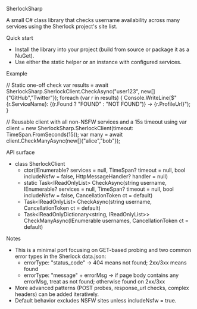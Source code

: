 ﻿SherlockSharp

A small C# class library that checks username availability across many services using the Sherlock project's site list.

Quick start

- Install the library into your project (build from source or package it as a NuGet).
- Use either the static helper or an instance with configured services.

Example

// Static one-off check
var results = await SherlockSharp.SherlockClient.CheckAsync("user123", new[]{"GitHub","Twitter"});
foreach (var r in results)
{
    Console.WriteLine($"{r.ServiceName}: {(r.Found ? "FOUND" : "NOT FOUND")} -> {r.ProfileUrl}");
}

// Reusable client with all non-NSFW services and a 15s timeout
using var client = new SherlockSharp.SherlockClient(timeout: TimeSpan.FromSeconds(15));
var many = await client.CheckManyAsync(new[]{"alice","bob"});

API surface

- class SherlockClient
  - ctor(IEnumerable<string>? services = null, TimeSpan? timeout = null, bool includeNsfw = false, HttpMessageHandler? handler = null)
  - static Task<IReadOnlyList<UsernameCheckResult>> CheckAsync(string username, IEnumerable<string>? services = null, TimeSpan? timeout = null, bool includeNsfw = false, CancellationToken ct = default)
  - Task<IReadOnlyList<UsernameCheckResult>> CheckAsync(string username, CancellationToken ct = default)
  - Task<IReadOnlyDictionary<string, IReadOnlyList<UsernameCheckResult>>> CheckManyAsync(IEnumerable<string> usernames, CancellationToken ct = default)

Notes

- This is a minimal port focusing on GET-based probing and two common error types in the Sherlock data.json:
  - errorType: "status_code" -> 404 means not found; 2xx/3xx means found
  - errorType: "message" + errorMsg -> if page body contains any errorMsg, treat as not found; otherwise found on 2xx/3xx
- More advanced patterns (POST probes, response_url checks, complex headers) can be added iteratively.
- Default behavior excludes NSFW sites unless includeNsfw = true.
